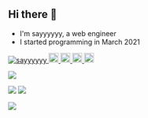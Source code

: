 ## Hi there 👋
- I'm sayyyyyy, a web engineer
- I started programming in March 2021

<p align="left">
  <a href="https://github.com/sayyyyyy/sayyyyyy/">
    <img src="https://komarev.com/ghpvc/?username=sayyyyyy" alt="sayyyyyy" />
  </a>
  <a href="http://twitter.com/sayyyyyy46">
    <img height="20" src="https://img.shields.io/twitter/follow/sayyyyyy46?label=Twitter&logo=twitter&style=flat" />
  </a>
  <a href="https://github.com/sayyyyyy">
    <img height="20" src="https://img.shields.io/github/followers/sayyyyyy?label=follow&logo=github&style=flat" />
  </a>
  <a href="http://qiita.com/sayyyyyy">
    <img height="20" src="https://qiita-badge.apiapi.app/s/sayyyyyy/posts.svg" />
  </a>
    <img height="20" src="https://qiita-badge.apiapi.app/s/sayyyyyy/contributions.svg" />
  </a>
</p>

<img src="https://github-profile-summary-cards.vercel.app/api/cards/profile-details?username=sayyyyyy&theme=dracula" />

<p align="left">
  <img src="https://github-readme-stats.vercel.app/api?username=sayyyyyy&count_private=true&show_icons=true&theme=dracula">
  <img src="https://github-readme-stats.vercel.app/api/top-langs/?username=sayyyyyy&layout=compact&theme=dracula">
</p>

<img src="https://github-profile-trophy.vercel.app/?username=sayyyyyy&theme=dracula">
